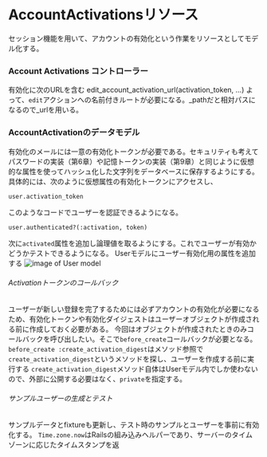 # AccountActivationsリソース
セッション機能を用いて、アカウントの有効化という作業をリソースとしてモデル化する。

### Account Activations コントローラー
有効化に次のURLを含む
edit_account_activation_url(activation_token, ...)
よって、```edit```アクションへの名前付きルートが必要になる。_pathだと相対パスになるので_urlを用いる。

### AccountActivationのデータモデル
有効化のメールには一意の有効化トークンが必要である。セキュリティも考えてパスワードの実装（第6章）や記憶トークンの実装（第9章）と同じように仮想的な属性を使ってハッシュ化した文字列をデータベースに保存するようにする。
具体的には、次のように仮想属性の有効化トークンにアクセスし、
```
user.activation_token
```
このようなコードでユーザーを認証できるようになる。
```
user.authenticated?(:activation, token)
```
次に```activated```属性を追加し論理値を取るようにする。これでユーザーが有効かどうかテストできるようになる。
Userモデルにユーザー有効化用の属性を追加する
![image of User model](https://railstutorial.jp/chapters/6.0/images/figures/user_model_account_activation.png)

###### Activationトークンのコールバック
ユーザーが新しい登録を完了するためには必ずアカウントの有効化が必要になるため、有効化トークンや有効化ダイジェストはユーザーオブジェクトが作成される前に作成しておく必要がある。
今回はオブジェクトが作成されたときのみコールバックを呼び出したい。そこで```before_create```コールバックが必要となる。
```before_create :create_activation_digest```はメソッド参照で```create_activation_digest```というメソッドを探し、ユーザーを作成する前に実行する
```create_activation_digest```メソッド自体はUserモデル内でしか使わないので、外部に公開する必要はなく、```private```を指定する。

###### サンプルユーザーの生成とテスト
サンプルデータとfixtureも更新し、テスト時のサンプルとユーザーを事前に有効化する。
```Time.zone.now```はRailsの組み込みヘルパーであり、サーバーのタイムゾーンに応じたタイムスタンプを返

